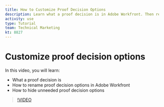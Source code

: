 ```yaml
---
title: How to Customize Proof Decision Options
description: Learn what a proof decision is in Adobe Workfront. Then rename the proof decision options and hide unneeded options in the proofing system setups.
activity: use
type: Tutorial
team: Technical Marketing
kt: 8827
---
```

# Customize proof decision options

In this video, you will learn:

* What a proof decision is
* How to rename proof decision options in Adobe Workfront
* How to hide unneeded proof decision options

>[!VIDEO](https://video.tv.adobe.com/v/335127/?quality=12)

<!--
Lean More URLs
-->
